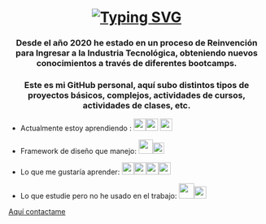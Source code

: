 <h1 align="center">
 <a href="https://git.io/typing-svg"><img src="https://readme-typing-svg.herokuapp.com?font=Fira+Code&weight=100&size=32&pause=1000&color=F1F6F7&center=verdadero&vCenter=verdadero&repeat=verdadero&random=FALSO&width=435&lines=++%C2%A1Hola!+Soy+Rodolfo+;+%C2%A1Hola!+Soy+Rodolfo+;%C2%A1Hola!+Soy+Rodolfo+;++++%C2%A1Hola!+Soy+Rodolfo+;+++++%C2%A1Hola!+Soy+Rodolfo+;+++%C2%A1Hola!+Soy+Rodolfo+;++%C2%A1Hola!+Soy+Rodolfo+;+%C2%A1Hola!+Soy+Rodolfo+;%C2%A1Hola!+Soy+Rodolfo+;++++++++++++++++++++%C2%A1Hola!+Soy+Rodolfo+;++++++++++++++++++%C2%A1Hola!+Soy+Rodolfo+;++++++++++++++++%C2%A1Hola!+Soy+Rodolfo+;++++++++++++++%C2%A1Hola!+Soy+Rodolfo+;++++++++++++%C2%A1Hola!+Soy+Rodolfo+;+++++++++%C2%A1Hola!+Soy+Rodolfo+;+%C2%A1Hola!+Soy+Rodolfo+;++++%C2%A1Hola!+Soy+Rodolfo+;+++++++%C2%A1Hola!+Soy+Rodolfo+;++++++++++%C2%A1Hola!+Soy+Rodolfo+;+++++++++++++++%C2%A1Hola!+Soy+Rodolfo+;++++++++++++++++++%C2%A1Hola!+Soy+Rodolfo+;+++++++++++++++++++++%C2%A1Hola!+Soy+Rodolfo+;+++++++++++++++++++++++++%C2%A1Hola!+Soy+Rodolfo+;+++++++++++++++++++++++++++%C2%A1Hola!+Soy+Rodolfo+;++++++++++++++++++++++++++++++%C2%A1Hola!+Soy+Rodolfo+;+++++++++++++++++++++++++++++++++%C2%A1Hola!+Soy+Rodolfo+;++++++++++++++++++++++++++++++++++++%C2%A1Hola!+Soy+Rodolfo+;+++++++++++++++++++++++++++++++++++++++++%C2%A1Hola!+Soy+Rodolfo+;+++++++++++++++++++++++++++++++++++++++++++++%C2%A1Hola!+Soy+Rodolfo+;+++++++++++++++++++++++++++++++++++++++++++%C2%A1Hola!+Soy+Rodolfo+;+++++++++++++++++++++++++++++++++++++++++%C2%A1Hola!+Soy+Rodolfo+;++++++++++++++++++++++++++++++++++++++%C2%A1Hola!+Soy+Rodolfo+;++++++++++++++++++++++++++++++++++++%C2%A1Hola!+Soy+Rodolfo+;++++++++++++++++++++++++++++++++++%C2%A1Hola!+Soy+Rodolfo+;+++++++++++++++++++++++++++++++%C2%A1Hola!+Soy+Rodolfo+;++++++++++++++++++++++++++++%C2%A1Hola!+Soy+Rodolfo+;+++++++++++++++++++++++++%C2%A1Hola!+Soy+Rodolfo+;+++++++++++++++++++++%C2%A1Hola!+Soy+Rodolfo+;++++++++++++++++++%C2%A1Hola!+Soy+Rodolfo+;+++++++++++++++%C2%A1Hola!+Soy+Rodolfo+;+++++++++++%C2%A1Hola!+Soy+Rodolfo+;++++++++%C2%A1Hola!+Soy+Rodolfo+;+++%C2%A1Hola!+Soy+Rodolfo+" alt="Typing SVG" /></a>
</h1>



<h3 align="center"><b>Desde el año 2020 he estado en un proceso de Reinvención para Ingresar a la Industria Tecnológica, obteniendo nuevos conocimientos a través de diferentes bootcamps.</b></h3>

<h3 align="center"><b>Este es mi GitHub personal, aquí subo distintos tipos de proyectos básicos, complejos, actividades de cursos, actividades de clases, etc.</b></h3>

 
* Actualmente estoy aprendiendo : <img src="https://user-images.githubusercontent.com/73254069/235308806-c52a097d-6fd6-4e95-97a0-89ef4099d8c0.png" height="24"/><img src="https://user-images.githubusercontent.com/73254069/235308927-dfd6d931-81fc-4105-9003-dd9b297c796d.png" height="24"/>  <img src="https://user-images.githubusercontent.com/73254069/235310322-52accda8-96d2-4e16-92d4-4fd65a0ab31e.png" height="24"/>

* Framework de diseño que manejo: <img src="https://user-images.githubusercontent.com/73254069/235309121-e90429b8-347e-413f-b763-c081c6de4839.png" height="28"/><img src="https://user-images.githubusercontent.com/73254069/235309721-65914971-254e-477b-9d23-ea9a658315e8.png" height="22"/>

* Lo que me gustaría aprender: <img src="https://user-images.githubusercontent.com/73254069/235309366-e0ad8613-c822-4943-aba9-6e1c75672712.png" height="24"/><img src="https://user-images.githubusercontent.com/73254069/235309396-9eefdaa1-8007-40e4-bf2b-ac6a8f9bdaaf.png" height="24"/><img src="https://user-images.githubusercontent.com/73254069/235309404-a1e290a4-7b72-4457-8eea-2567d56904cb.png" height="24"/><img src="https://user-images.githubusercontent.com/73254069/235310229-b2b0ef15-8f0d-4bd3-98d4-717c605f939c.png" height="24"/> 


* Lo que estudie pero no he usado en el trabajo: <img src="https://user-images.githubusercontent.com/73254069/235308855-cd3a9477-7b5c-4838-9f96-9fc1026939d7.png" height="30"/><img src="https://user-images.githubusercontent.com/73254069/235311401-52ddd6bd-3a31-4d70-8b76-c4a2f64bc849.png" height="24"/> 


<!--
<h3 align="left">Mis cursos en Programación:</h3>

* [Desarrollo aplicaciones Frontend, adquirí certificado digital:](https://app.aluracursos.com/user/rodolfo-parada-gonzalez/fullCertificate/d1a4bbad6c89a116980158d484a632bc) 


* [Desarrollo aplicaciones full stack java trainne, adquirí insignia digital:](https://www.credly.com/earner/earned/badge/d2717f5a-f03e-482f-8108-4eb17e53410f) 

* [Desarrollo aplicaciones móviles android trainee, adquirí insignia digital:](https://www.credly.com/badges/31658f83-217f-4702-8dff-c93e7265956c )  
  
* [Scrum Foundation Profesional Certificate - SFPC, adquirí insignia digital](https://www.credly.com/earner/earned/badge/42d19e8d-cb4d-4a34-9fbb-b793fbeeebb7) 
  
 '
-->
 
 [Aquí contactame](https://www.linkedin.com/in/rodolfoparada/)
  
  

  


  



  
  


  
  
